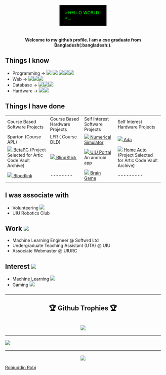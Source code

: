 <div align = "center" >
  <img alt="GIF" width='30%' src="https://github.com/Mrrobi/Mrrobi/blob/master/img/hello.gif" />
</div>


<div align = "center" > 
  <br>
  <br>
  <b> Welcome to my github profile. I am a cse graduate from  Bangladesh(:bangladesh:). </b>
    <br> 
  </div>

## Things I know
* Programming -> <img src="https://img.icons8.com/color/48/000000/c-programming.png"/>&nbsp;<img src="https://img.icons8.com/color/48/000000/c-plus-plus-logo.png"/> <img src="https://img.icons8.com/color/48/000000/java-coffee-cup-logo.png"/><img src="https://img.icons8.com/color/48/000000/python.png"/><img src="https://img.icons8.com/fluent/48/000000/android-os.png"/>
* Web -> <img src="https://img.icons8.com/color/48/000000/html-5.png"/><img src="https://img.icons8.com/color/48/000000/css3.png"/><img src="https://img.icons8.com/officel/48/000000/php-logo.png"/>
* Database -> <img src="https://img.icons8.com/ios/50/000000/mysql-logo.png"/><img src="https://img.icons8.com/color/48/000000/mongodb.png"/><img src="https://img.icons8.com/color/48/000000/postgreesql.png"/>
* Hardware -> <img src="https://img.icons8.com/color/48/000000/arduino.png"/><img src="https://img.icons8.com/color/48/000000/raspberry-pi.png"/>
## Things I have done
<table>
  <tr>
    <td>
      Course Based Software Projects
    </td>
    <td>
      Course Based Hardware Projects
    </td>
    <td>
      Self Interest Software Projects
    </td>
    <td>
      Self Interest Hardware Projects
    </td>
  </tr>
  <tr>
    <td>
      Sparton (Course APL) 
    </td>
    <td>
      LFR ( Course DLD)
    </td>
    <td> 
      <img src="https://img.icons8.com/material-rounded/24/000000/github.png"/><a target="_blank" href="https://github.com/Mrrobi/NumericalMethodsSimulator" > Numerical Simulator </a>
    </td>
    <td>
      <img src="https://img.icons8.com/color/24/000000/google-docs.png"/><a target="_blank" href="https://docs.google.com/document/d/13RbR6xm0JFc6pIlJTuPj0xQWRjdEwPCIfx84VTgBNxg/edit?usp=sharing" > Ada </a>
    </td>
  </tr>
  <tr>
    <td>
      <img src="https://img.icons8.com/material-rounded/24/000000/github.png"/><a target="_blank" href="https://github.com/Mrrobi/dbms_project" > BetaPC  </a> (Project Selected for Artic Code Vault Archive)
    </td>
    <td>
      <img src="https://img.icons8.com/fluent/16/000000/youtube-play.png"/><a target="_blank" href="https://youtu.be/p7NrITaashc" > BlindStick  </a>
    </td>
    <td> 
       <img src="https://img.icons8.com/material-rounded/24/000000/github.png"/><a target="_blank" href="https://github.com/Mrrobi/UIUPortal2" > UIU Portal </a> An android app
    </td>
    <td>
      <img src="https://img.icons8.com/material-rounded/24/000000/github.png"/><a target="_blank" href="https://github.com/Mrrobi/Home-Auto" > Home Auto </a> (Project Selected for Artic Code Vault Archive)
    </td>
  </tr>
  <tr>
    <td>
      <img src="https://img.icons8.com/material-rounded/24/000000/github.png"/><a target="_blank" href="https://github.com/Mrrobi/Bloodlink" > Bloodlink  </a>
    </td>
    <td>
      --------
    </td>
    <td> 
       <img src="https://img.icons8.com/material-rounded/24/000000/github.png"/><a target="_blank" href="https://github.com/Mrrobi/Brain" > Brain Game </a> 
    </td>
    <td>
      ---------
    </td>
  </tr>
 </table>
 
 
 ## I was associate with 
 * Volunteering <img src="https://img.icons8.com/nolan/16/volunteering.png"/>
 * UIU Robotics Club
 
 ## Work <img src="https://img.icons8.com/plasticine/20/000000/work.png"/>
 * Machine Learning Engineer @ Softwrd Ltd
 * Undergraduate Teaching Assistant (UTA) @ UIU
 * Associate Webmaster @ UIURC
 ## Interest <img src="https://img.icons8.com/doodle/25/000000/light-on.png"/>
 * Machine Learning <img src="https://img.icons8.com/ios/28/000000/machine-learning.png"/>
 * Gaming <img src="https://img.icons8.com/color/28/000000/razer.png"/>



###

---

<div align="center">  
     <h2>🏆 Github Trophies 🏆</h2> <br>
    <img src="https://github-profile-trophy.vercel.app/?username=Mrrobi&theme=onedark"/>   
</div>

---

![](https://komarev.com/ghpvc/?username=Mrrobi&color=c03546)

---
<div align="center">
    
   <image align="center" src="https://github-readme-stats.vercel.app/api?username=Mrrobi&show_icons=true&theme=dracula"> <br>
      
</div> 
  <div class="badge-base LI-profile-badge" data-locale="en_US" data-size="large" data-theme="dark" data-type="HORIZONTAL" data-vanity="robiuddinrobi" data-version="v1"><a class="badge-base__link LI-simple-link" href="https://bd.linkedin.com/in/robiuddinrobi?trk=profile-badge">Robiuddin Robi</a></div>
              
